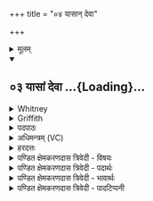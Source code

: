+++
title = "०४ यासान् देवा"

+++
<details><summary>मूलम्</summary>

यासां॑ दे॒वा दि॒वि कृ॒ण्वन्ति॑ भ॒क्षं या अ॒न्तरि॑क्षे बहु॒धा निवि॑ष्टाः ।  
या अ॒ग्निं गर्भं॑ दधि॒रे सु॒वर्णा॒स्तास्त॒ आप॒श्शँ स्यो॒ना भ॑वन्तु ।  
</details>
<div class="js_include" includetitle="false" newlevelforh1="2" unfilled url="/vedAH/atharva/shaunakam/rUDha-saMhitA/sarvASh_TIkAH/01/033_ApaH/03_yAsAM_devA.md">
<details open><summary><h2>०३ यासां देवा ...{Loading}...</h2></summary>
<details><summary>Whitney</summary>

#### Translation
 3. They of whom the gods in heaven make \[their\] draught (*bhakṣá*);  
they that come to be abundantly in the atmosphere; who, of beauteous  
color, etc. etc.

#### Notes
Again TS. MS. have a different **c** (*yā́ḥ pṛthivī́m páyaso 'ndáanti  
śukrā́ḥ*). Our O. has at end of **c** *vírupāḥ* (as TS. MS. in 1 **c**).  
MP. substitutes *níviṣṭās* for *bhavantī* in **b**. The comm. renders  
*bhakṣám* by *upabhogyam*.
</details>
<details><summary>Griffith</summary>

Whom the Gods make their beverage in heaven, they who wax manifold in air's mid-region, They who took Agni as a germ, fair-coloured,--those Waters bring felicity and bless us!
</details>
<details><summary>पदपाठः</summary>

यासा॑म्। दे॒वाः। दि॒वि। कृ॒ण्वन्ति॑। भ॒क्षम्। याः। अ॒न्तरि॑क्षे। ब॒हु॒ऽधा। भव॑न्ति। याः। अ॒ग्निम्। गर्भ॑म्। द॒धि॒रे। सु॒ऽवर्णाः॑। ताः। नः॒। आपः॑। शम्। स्यो॒नाः। भ॒व॒न्तु॒। 
</details>
<details><summary>अधिमन्त्रम् (VC)</summary>

- चन्द्रमाः, आपः
- शन्तातिः
- त्रिष्टुप्
- आपः सूक्त
</details>
<details><summary>हरदत्तः</summary>

चतुर्थः - यासां देवा इति ॥ यासां अपां भक्षं भोजनं दिवि द्युस्थाने देवाः कृण्वन्ति कुर्वन्ति । या अन्तरिक्षे बहुधा निविष्टाः मेघेषु । या अग्निं गर्भे दधिरे बडबानलरूपं धृतवत्यः । ता इत्यादि । गतम् ॥
</details>
<details><summary>पण्डित क्षेमकरणदास त्रिवेदी - विषयः</summary>

सूक्ष्म तन्मात्राओं का विचार।
</details>
<details><summary>पण्डित क्षेमकरणदास त्रिवेदी - पदार्थः</summary>

पदार्थान्वयभाषाः -  (देवाः) सब प्रकाशमय पदार्थ (दिवि) व्यवहार के योग्य आकाश में (यासाम्) जिनका (भक्षम्) भोजन (कृण्वन्ति) करते हैं और (याः) जो [तन्मात्राएँ] (अन्तरिक्षे) सबके मध्यवर्ती आकर्षण में (बहुधा) अनेक रूपों से (भवन्ति) वर्त्तमान हैं और (याः) जिन (सुवर्णाः) सुन्दर रूपवाली (आपः) तन्मात्राओं ने (अग्निम्) [बिजुली] रूप अग्नि को (गर्भम्) गर्भ के समान (दधिरे) धारण किया था, (ताः) वो [तन्मात्राएँ] (नः) हमारे लिये (शम्) शुभ करनेहारी और (स्योनाः) सुख देनेवाली (भवन्तु) होवें ॥३॥
</details>
<details><summary>पण्डित क्षेमकरणदास त्रिवेदी - भावार्थः</summary>

भावार्थभाषाः -  अपरिमित तन्मात्राएँ ईश्वरकृत परस्पर आकर्षण से संसार के (देवाः) सूर्य, अग्नि, वायु आदि सब पदार्थों के धारण और पोषण का कारण हैं। (देवाः) विद्वान् लोग इनके सूक्ष्म विचार से संसार में अनेक उपकार करके सुख पाते हैं ॥३॥
</details>
<details><summary>पण्डित क्षेमकरणदास त्रिवेदी - पादटिप्पनी</summary>

टिप्पणी:   ३−यासाम्। अपाम्। देवाः। १।७।१। व्यावहारिकपदार्थाः। प्रकाशमयाः किरणाः। दिवि। १।३०।३। व्यवहारयोग्ये आकाशे। जगति। कृण्वन्ति। कृवि हिंसाकरणयोः। कुर्वन्ति। भक्षम्। भक्ष अदने−कर्मणि घञ्। भक्ष्यम्, अन्नम्, पोषणम्। याः। आपः। अन्तरिक्षे। १।३०।३। मध्ये दृश्यमाने आकर्षणसामर्थ्ये। बहु-धा। विभाषा बहोर्धाऽविप्रकृष्टकाले। पा० ५।४।२०। इति बहु+धा। बहुप्रकारेण, अविप्रकृष्टकाले। भवन्ति। वर्तन्ते। अन्यद् व्याख्यातम् म० १ ॥
</details>
</details>
</div>